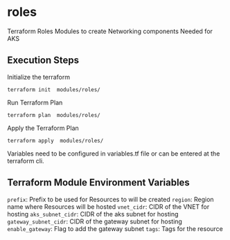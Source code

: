# roles
Terraform Roles Modules to create Networking components Needed for AKS

## Execution Steps

Initialize the terraform

``` terraform init  modules/roles/ ```

Run Terraform Plan

``` terraform plan  modules/roles/ ```

Apply the Terraform Plan

``` terraform apply  modules/roles/ ```

Variables need to be configured in variables.tf file or can be entered at the terraform cli.

## Terraform Module Environment Variables

`prefix`: Prefix to be used for Resources to will be created
`region`: Region name where Resources will be hosted
`vnet_cidr`: CIDR of the VNET for hosting
`aks_subnet_cidr`: CIDR of the aks subnet for hosting
`gateway_subnet_cidr`: CIDR of the gateway subnet for hosting
`enable_gateway`: Flag to add the gateway subnet
`tags`: Tags for the resource
